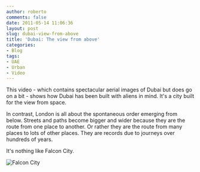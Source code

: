 ```yaml
---
author: roberto
comments: false
date: 2011-05-14 11:06:36
layout: post
slug: dubai-view-from-above
title: 'Dubai: The view from above'
categories:
- Blog
tags:
- UAE
- Urban
- Video
---
```


This video - which contains spectacular aerial images of Dubai but does go on a bit - shows how Dubai has been built with aliens in mind. It's a city built for the view from space.

In contrast, London is all about the spontaneous order emerging from below. Streets and paths become bigger and wider because they are the route from one place to another. Or rather they are the route from many places to lots of other places. They are records due to journeys over hundreds of years.

It's nothing like Falcon City. 

<img src="https://farm4.staticflickr.com/3760/12664448673_28a7d3e8d7_s.jpg" alt="Falcon City"> 






